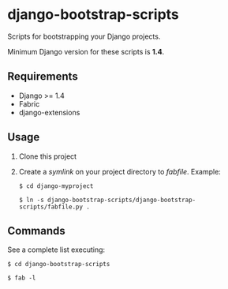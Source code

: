django-bootstrap-scripts
========================

Scripts for bootstrapping your Django projects.

Minimum Django version for these scripts is **1.4**.

Requirements
------------

* Django >= 1.4
* Fabric
* django-extensions

Usage
-----

1. Clone this project
2. Create a *symlink* on your project directory to *fabfile*. Example:

    `$ cd django-myproject`

    `$ ln -s django-bootstrap-scripts/django-bootstrap-scripts/fabfile.py .`


Commands
---------

See a complete list executing:

    $ cd django-bootstrap-scripts

    $ fab -l
